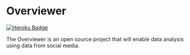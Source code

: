 # Overviewer

[![Heroku Badge](https://img.shields.io/badge/Heroku-App%20link-Purple)](https://theoverviewer.herokuapp.com)

The Overviewer is an open source project that will enable data analysis using data from social media.

